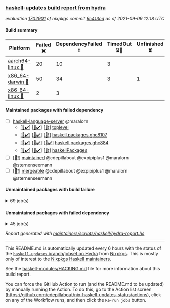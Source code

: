 ### [haskell-updates build report from hydra](https://hydra.nixos.org/jobset/nixpkgs/haskell-updates)
*evaluation [1702901](https://hydra.nixos.org/eval/1702901) of nixpkgs commit [6c413ed](https://github.com/NixOS/nixpkgs/commits/6c413ed5bf5092c2ef6e05b6c22acf32b1c36f08) as of 2021-09-09 12:18 UTC*
#### Build summary

 | Platform | Failed :x: | DependencyFailed :heavy_exclamation_mark: | TimedOut :hourglass::no_entry_sign: | Unfinished :hourglass_flowing_sand: | Success :heavy_check_mark: | 
 | --- | --- | --- | --- | --- | --- | 
 | [aarch64-linux :iphone:](https://hydra.nixos.org/eval/1702901?filter=.aarch64-linux) | 20 | 10 | 3 |  | 6700 | 
 | [x86_64-darwin :apple:](https://hydra.nixos.org/eval/1702901?filter=.x86_64-darwin) | 50 | 34 | 3 | 1 | 6596 | 
 | [x86_64-linux :penguin:](https://hydra.nixos.org/eval/1702901?filter=.x86_64-linux) | 2 | 3 |  |  | 6771 | 
#### Maintained packages with failed dependency
- [ ] [haskell-language-server](https://hydra.nixos.org/eval/1702901?filter=haskell-language-server) @maralorn
  - [[:iphone::heavy_check_mark:]](https://hydra.nixos.org/build/152362454) [[:apple::heavy_check_mark:]](https://hydra.nixos.org/build/152362446) [[:penguin::heavy_exclamation_mark:]](https://hydra.nixos.org/build/152362448) [toplevel](https://hydra.nixos.org/eval/1702901?filter=haskell-language-server)
  - [[:iphone::heavy_check_mark:]](https://hydra.nixos.org/build/152362456) [[:apple::heavy_check_mark:]](https://hydra.nixos.org/build/152362422) [[:penguin::heavy_exclamation_mark:]](https://hydra.nixos.org/build/152362487) [haskell.packages.ghc8107](https://hydra.nixos.org/eval/1702901?filter=haskell.packages.ghc8107.haskell-language-server)
  - [[:iphone::heavy_check_mark:]](https://hydra.nixos.org/build/152316667) [[:apple::heavy_check_mark:]](https://hydra.nixos.org/build/152314885) [[:penguin::heavy_check_mark:]](https://hydra.nixos.org/build/152322826) [haskell.packages.ghc884](https://hydra.nixos.org/eval/1702901?filter=haskell.packages.ghc884.haskell-language-server)
  - [[:iphone::heavy_check_mark:]](https://hydra.nixos.org/build/152362445) [[:apple::heavy_check_mark:]](https://hydra.nixos.org/build/152362419) [[:penguin::heavy_exclamation_mark:]](https://hydra.nixos.org/build/152362447) [haskellPackages](https://hydra.nixos.org/eval/1702901?filter=haskellPackages.haskell-language-server)
- [ ] [[:penguin::heavy_exclamation_mark:]](https://hydra.nixos.org/build/152373448) [maintained](https://hydra.nixos.org/eval/1702901?filter=maintained) @cdepillabout @expipiplus1 @maralorn @sternenseemann
- [ ] [[:penguin::heavy_exclamation_mark:]](https://hydra.nixos.org/build/152362500) [mergeable](https://hydra.nixos.org/eval/1702901?filter=mergeable) @cdepillabout @expipiplus1 @maralorn @sternenseemann
#### Unmaintained packages with build failure
<details><summary>69 job(s) </summary>

- [ ] [[:iphone::heavy_check_mark:]](https://hydra.nixos.org/build/152321470) [[:apple::x:]](https://hydra.nixos.org/build/152318672) [[:penguin::heavy_check_mark:]](https://hydra.nixos.org/build/152322782) [haskellPackages.FractalArt](https://hydra.nixos.org/eval/1702901?filter=haskellPackages.FractalArt) 
- [ ] [[:iphone::x:]](https://hydra.nixos.org/build/151723150) [[:apple::heavy_check_mark:]](https://hydra.nixos.org/build/151731482) [[:penguin::heavy_check_mark:]](https://hydra.nixos.org/build/151717379) [haskellPackages.HsASA](https://hydra.nixos.org/eval/1702901?filter=haskellPackages.HsASA) 
- [ ] [[:iphone::x:]](https://hydra.nixos.org/build/152318988) [[:apple::heavy_check_mark:]](https://hydra.nixos.org/build/152317031) [[:penguin::heavy_check_mark:]](https://hydra.nixos.org/build/152319415) [haskellPackages.OrderedBits](https://hydra.nixos.org/eval/1702901?filter=haskellPackages.OrderedBits) 
- [ ] [[:iphone::x:]](https://hydra.nixos.org/build/152323302) [[:apple::heavy_check_mark:]](https://hydra.nixos.org/build/152318404) [[:penguin::heavy_check_mark:]](https://hydra.nixos.org/build/152318942) [haskellPackages.accelerate-llvm](https://hydra.nixos.org/eval/1702901?filter=haskellPackages.accelerate-llvm) 
- [ ] [[:iphone::x:]](https://hydra.nixos.org/build/151975782) [[:apple::heavy_check_mark:]](https://hydra.nixos.org/build/151975423) [[:penguin::heavy_check_mark:]](https://hydra.nixos.org/build/151977034) [haskellPackages.cdar-mBound](https://hydra.nixos.org/eval/1702901?filter=haskellPackages.cdar-mBound) 
- [ ] [[:iphone::heavy_check_mark:]](https://hydra.nixos.org/build/151717421) [[:apple::x:]](https://hydra.nixos.org/build/151730444) [[:penguin::heavy_check_mark:]](https://hydra.nixos.org/build/151719104) [haskellPackages.chiphunk](https://hydra.nixos.org/eval/1702901?filter=haskellPackages.chiphunk) 
- [ ] [[:iphone::heavy_check_mark:]](https://hydra.nixos.org/build/151970661) [[:apple::x:]](https://hydra.nixos.org/build/151977550) [[:penguin::heavy_check_mark:]](https://hydra.nixos.org/build/151978850) [haskellPackages.di-core](https://hydra.nixos.org/eval/1702901?filter=haskellPackages.di-core) 
- [ ] [[:iphone::heavy_check_mark:]](https://hydra.nixos.org/build/151724586) [[:apple::x:]](https://hydra.nixos.org/build/151715416) [[:penguin::heavy_check_mark:]](https://hydra.nixos.org/build/151723716) [haskellPackages.discount](https://hydra.nixos.org/eval/1702901?filter=haskellPackages.discount) 
- [ ] [[:iphone::heavy_check_mark:]](https://hydra.nixos.org/build/151722308) [[:apple::x:]](https://hydra.nixos.org/build/151717848) [[:penguin::heavy_check_mark:]](https://hydra.nixos.org/build/151715159) [haskellPackages.diskhash](https://hydra.nixos.org/eval/1702901?filter=haskellPackages.diskhash) 
- [ ] [[:iphone::x:]](https://hydra.nixos.org/build/151719661) [[:apple::x:]](https://hydra.nixos.org/build/151735374) [[:penguin::heavy_check_mark:]](https://hydra.nixos.org/build/151725956) [haskellPackages.easytensor](https://hydra.nixos.org/eval/1702901?filter=haskellPackages.easytensor) 
- [ ] [[:iphone::heavy_check_mark:]](https://hydra.nixos.org/build/152315881) [[:apple::x:]](https://hydra.nixos.org/build/152318892) [[:penguin::heavy_check_mark:]](https://hydra.nixos.org/build/152314763) [haskellPackages.epub-tools](https://hydra.nixos.org/eval/1702901?filter=haskellPackages.epub-tools) 
- [ ] [[:iphone::heavy_check_mark:]](https://hydra.nixos.org/build/152318977) [[:apple::x:]](https://hydra.nixos.org/build/152318064) [[:penguin::heavy_check_mark:]](https://hydra.nixos.org/build/152319197) [haskellPackages.exinst](https://hydra.nixos.org/eval/1702901?filter=haskellPackages.exinst) 
- [ ] [[:iphone::heavy_check_mark:]](https://hydra.nixos.org/build/151730435) [[:apple::x:]](https://hydra.nixos.org/build/151723038) [[:penguin::heavy_check_mark:]](https://hydra.nixos.org/build/151729481) [haskellPackages.float128](https://hydra.nixos.org/eval/1702901?filter=haskellPackages.float128) 
- [ ] [[:iphone::x:]](https://hydra.nixos.org/build/151727007) [[:apple::heavy_check_mark:]](https://hydra.nixos.org/build/151722041) [[:penguin::heavy_check_mark:]](https://hydra.nixos.org/build/151715089) [haskellPackages.freetype2](https://hydra.nixos.org/eval/1702901?filter=haskellPackages.freetype2) 
- [ ] [[:iphone::heavy_check_mark:]](https://hydra.nixos.org/build/152324859) [[:apple::x:]](https://hydra.nixos.org/build/152316779) [[:penguin::heavy_check_mark:]](https://hydra.nixos.org/build/152317315) [haskellPackages.gi-gdkx11](https://hydra.nixos.org/eval/1702901?filter=haskellPackages.gi-gdkx11) 
- [ ] [[:iphone::x:]](https://hydra.nixos.org/build/151727306) [[:penguin::heavy_check_mark:]](https://hydra.nixos.org/build/151724718) [haskellPackages.gnome-keyring](https://hydra.nixos.org/eval/1702901?filter=haskellPackages.gnome-keyring) 
- [ ] [[:iphone::heavy_check_mark:]](https://hydra.nixos.org/build/152319877) [[:apple::x:]](https://hydra.nixos.org/build/152317687) [[:penguin::heavy_check_mark:]](https://hydra.nixos.org/build/152315220) [haskellPackages.gtk-traymanager](https://hydra.nixos.org/eval/1702901?filter=haskellPackages.gtk-traymanager) 
- [ ] [[:iphone::heavy_check_mark:]](https://hydra.nixos.org/build/152323277) [[:apple::x:]](https://hydra.nixos.org/build/152318685) [[:penguin::heavy_check_mark:]](https://hydra.nixos.org/build/152318788) [haskellPackages.hamid](https://hydra.nixos.org/eval/1702901?filter=haskellPackages.hamid) 
- [ ] [[:iphone::heavy_check_mark:]](https://hydra.nixos.org/build/151725530) [[:apple::x:]](https://hydra.nixos.org/build/151724884) [[:penguin::heavy_check_mark:]](https://hydra.nixos.org/build/151728947) [haskellPackages.hid](https://hydra.nixos.org/eval/1702901?filter=haskellPackages.hid) 
- [ ] [[:iphone::heavy_check_mark:]](https://hydra.nixos.org/build/152322895) [[:apple::x:]](https://hydra.nixos.org/build/152317465) [[:penguin::heavy_check_mark:]](https://hydra.nixos.org/build/152317119) [haskellPackages.higher-leveldb](https://hydra.nixos.org/eval/1702901?filter=haskellPackages.higher-leveldb) 
- [ ] [[:iphone::heavy_check_mark:]](https://hydra.nixos.org/build/152314408) [[:apple::x:]](https://hydra.nixos.org/build/152322578) [[:penguin::heavy_check_mark:]](https://hydra.nixos.org/build/152316799) [haskellPackages.highlight](https://hydra.nixos.org/eval/1702901?filter=haskellPackages.highlight) 
- [ ] [[:iphone::heavy_check_mark:]](https://hydra.nixos.org/build/152362455) [[:apple::heavy_check_mark:]](https://hydra.nixos.org/build/152362485) [[:penguin::x:]](https://hydra.nixos.org/build/152362480) [haskellPackages.hls-splice-plugin](https://hydra.nixos.org/eval/1702901?filter=haskellPackages.hls-splice-plugin) 
- [ ] [[:iphone::heavy_check_mark:]](https://hydra.nixos.org/build/152316945) [[:apple::x:]](https://hydra.nixos.org/build/152314988) [[:penguin::heavy_check_mark:]](https://hydra.nixos.org/build/152317393) [haskellPackages.hmatrix-morpheus](https://hydra.nixos.org/eval/1702901?filter=haskellPackages.hmatrix-morpheus) 
- [ ] [[:iphone::heavy_check_mark:]](https://hydra.nixos.org/build/151731650) [[:apple::x:]](https://hydra.nixos.org/build/151721565) [[:penguin::heavy_check_mark:]](https://hydra.nixos.org/build/151730119) [haskellPackages.hmidi](https://hydra.nixos.org/eval/1702901?filter=haskellPackages.hmidi) 
- [ ] [[:iphone::x:]](https://hydra.nixos.org/build/152321604) [[:apple::heavy_check_mark:]](https://hydra.nixos.org/build/152319918) [[:penguin::heavy_check_mark:]](https://hydra.nixos.org/build/152324298) [haskellPackages.hq](https://hydra.nixos.org/eval/1702901?filter=haskellPackages.hq) 
- [ ] [[:iphone::heavy_check_mark:]](https://hydra.nixos.org/build/151976717) [[:apple::x:]](https://hydra.nixos.org/build/151973170) [[:penguin::heavy_check_mark:]](https://hydra.nixos.org/build/151975997) [haskellPackages.hs](https://hydra.nixos.org/eval/1702901?filter=haskellPackages.hs) 
- [ ] [[:iphone::heavy_check_mark:]](https://hydra.nixos.org/build/151730025) [[:apple::x:]](https://hydra.nixos.org/build/151733963) [[:penguin::heavy_check_mark:]](https://hydra.nixos.org/build/151718516) [haskellPackages.hsshellscript](https://hydra.nixos.org/eval/1702901?filter=haskellPackages.hsshellscript) 
- [ ] [[:iphone::heavy_check_mark:]](https://hydra.nixos.org/build/151731588) [[:apple::x:]](https://hydra.nixos.org/build/151727903) [[:penguin::heavy_check_mark:]](https://hydra.nixos.org/build/151734139) [haskellPackages.hssourceinfo](https://hydra.nixos.org/eval/1702901?filter=haskellPackages.hssourceinfo) 
- [ ] [[:iphone::heavy_check_mark:]](https://hydra.nixos.org/build/151730332) [[:apple::x:]](https://hydra.nixos.org/build/151718342) [[:penguin::heavy_check_mark:]](https://hydra.nixos.org/build/151718449) [haskellPackages.huckleberry](https://hydra.nixos.org/eval/1702901?filter=haskellPackages.huckleberry) 
- [ ] [[:iphone::heavy_check_mark:]](https://hydra.nixos.org/build/151972026) [[:apple::x:]](https://hydra.nixos.org/build/151980521) [[:penguin::heavy_check_mark:]](https://hydra.nixos.org/build/151979069) [haskellPackages.ipcvar](https://hydra.nixos.org/eval/1702901?filter=haskellPackages.ipcvar) 
- [ ] [[:iphone::heavy_check_mark:]](https://hydra.nixos.org/build/151720909) [[:apple::x:]](https://hydra.nixos.org/build/151722888) [[:penguin::heavy_check_mark:]](https://hydra.nixos.org/build/151715932) [haskellPackages.keep-alive](https://hydra.nixos.org/eval/1702901?filter=haskellPackages.keep-alive) 
- [ ] [[:iphone::x:]](https://hydra.nixos.org/build/151734395) [[:apple::heavy_check_mark:]](https://hydra.nixos.org/build/151731771) [[:penguin::heavy_check_mark:]](https://hydra.nixos.org/build/151722294) [haskellPackages.libBF](https://hydra.nixos.org/eval/1702901?filter=haskellPackages.libBF) 
- [ ] [[:iphone::heavy_check_mark:]](https://hydra.nixos.org/build/152316328) [[:apple::x:]](https://hydra.nixos.org/build/152319378) [[:penguin::heavy_check_mark:]](https://hydra.nixos.org/build/152314071) [haskellPackages.loc](https://hydra.nixos.org/eval/1702901?filter=haskellPackages.loc) 
- [ ] [[:iphone::x:]](https://hydra.nixos.org/build/151721890) [[:apple::heavy_check_mark:]](https://hydra.nixos.org/build/151717720) [[:penguin::heavy_check_mark:]](https://hydra.nixos.org/build/151715215) [haskellPackages.long-double](https://hydra.nixos.org/eval/1702901?filter=haskellPackages.long-double) 
- [ ] [[:iphone::heavy_check_mark:]](https://hydra.nixos.org/build/152320614) [[:apple::x:]](https://hydra.nixos.org/build/152323310) [[:penguin::heavy_check_mark:]](https://hydra.nixos.org/build/152318070) [haskellPackages.mediawiki2latex](https://hydra.nixos.org/eval/1702901?filter=haskellPackages.mediawiki2latex) 
- [ ] [[:iphone::heavy_check_mark:]](https://hydra.nixos.org/build/151973124) [[:apple::x:]](https://hydra.nixos.org/build/151972400) [[:penguin::heavy_check_mark:]](https://hydra.nixos.org/build/151974760) [haskellPackages.mercury-api](https://hydra.nixos.org/eval/1702901?filter=haskellPackages.mercury-api) 
- [ ] [[:iphone::heavy_check_mark:]](https://hydra.nixos.org/build/151732196) [[:apple::x:]](https://hydra.nixos.org/build/151725784) [[:penguin::heavy_check_mark:]](https://hydra.nixos.org/build/151731126) [haskellPackages.nano-cryptr](https://hydra.nixos.org/eval/1702901?filter=haskellPackages.nano-cryptr) 
- [ ] [[:iphone::x:]](https://hydra.nixos.org/build/152321381) [[:apple::heavy_check_mark:]](https://hydra.nixos.org/build/152317748) [[:penguin::heavy_check_mark:]](https://hydra.nixos.org/build/152318406) [haskellPackages.nlopt-haskell](https://hydra.nixos.org/eval/1702901?filter=haskellPackages.nlopt-haskell) 
- [ ] [[:iphone::heavy_check_mark:]](https://hydra.nixos.org/build/152315768) [[:apple::x:]](https://hydra.nixos.org/build/152320030) [[:penguin::heavy_check_mark:]](https://hydra.nixos.org/build/152317433) [haskellPackages.nri-prelude](https://hydra.nixos.org/eval/1702901?filter=haskellPackages.nri-prelude) 
- [ ] [[:iphone::heavy_check_mark:]](https://hydra.nixos.org/build/152315197) [[:apple::x:]](https://hydra.nixos.org/build/152324890) [[:penguin::heavy_check_mark:]](https://hydra.nixos.org/build/152321940) [haskellPackages.opencv](https://hydra.nixos.org/eval/1702901?filter=haskellPackages.opencv) 
- [ ] [[:iphone::heavy_check_mark:]](https://hydra.nixos.org/build/152317067) [[:apple::x:]](https://hydra.nixos.org/build/152318034) [[:penguin::heavy_check_mark:]](https://hydra.nixos.org/build/152324236) [haskellPackages.persistent-pagination](https://hydra.nixos.org/eval/1702901?filter=haskellPackages.persistent-pagination) 
- [ ] [[:iphone::x:]](https://hydra.nixos.org/build/151717765) [[:apple::heavy_check_mark:]](https://hydra.nixos.org/build/151718317) [[:penguin::heavy_check_mark:]](https://hydra.nixos.org/build/151717284) [haskellPackages.picosat](https://hydra.nixos.org/eval/1702901?filter=haskellPackages.picosat) 
- [ ] [[:iphone::heavy_check_mark:]](https://hydra.nixos.org/build/152322477) [[:apple::x:]](https://hydra.nixos.org/build/152318725) [[:penguin::heavy_check_mark:]](https://hydra.nixos.org/build/152318733) [haskellPackages.ping-wrapper](https://hydra.nixos.org/eval/1702901?filter=haskellPackages.ping-wrapper) 
- [ ] [[:iphone::heavy_check_mark:]](https://hydra.nixos.org/build/152317504) [[:apple::x:]](https://hydra.nixos.org/build/152321444) [[:penguin::heavy_check_mark:]](https://hydra.nixos.org/build/152323212) [haskellPackages.pipes-zlib](https://hydra.nixos.org/eval/1702901?filter=haskellPackages.pipes-zlib) 
- [ ] [[:iphone::x:]](https://hydra.nixos.org/build/152317771) [[:apple::heavy_check_mark:]](https://hydra.nixos.org/build/152322344) [[:penguin::heavy_check_mark:]](https://hydra.nixos.org/build/152321433) [haskellPackages.poker](https://hydra.nixos.org/eval/1702901?filter=haskellPackages.poker) 
- [ ] [[:iphone::heavy_check_mark:]](https://hydra.nixos.org/build/152315755) [[:apple::x:]](https://hydra.nixos.org/build/152315613) [[:penguin::heavy_check_mark:]](https://hydra.nixos.org/build/152320749) [haskellPackages.posix-socket](https://hydra.nixos.org/eval/1702901?filter=haskellPackages.posix-socket) 
- [ ] [[:iphone::heavy_check_mark:]](https://hydra.nixos.org/build/152318645) [[:apple::x:]](https://hydra.nixos.org/build/152314187) [[:penguin::heavy_check_mark:]](https://hydra.nixos.org/build/152318762) [haskellPackages.posix-timer](https://hydra.nixos.org/eval/1702901?filter=haskellPackages.posix-timer) 
- [ ] [[:iphone::heavy_check_mark:]](https://hydra.nixos.org/build/152322336) [[:apple::x:]](https://hydra.nixos.org/build/152316800) [[:penguin::heavy_check_mark:]](https://hydra.nixos.org/build/152319899) [haskellPackages.pthread](https://hydra.nixos.org/eval/1702901?filter=haskellPackages.pthread) 
- [ ] [[:iphone::x:]](https://hydra.nixos.org/build/152323662) [[:apple::heavy_check_mark:]](https://hydra.nixos.org/build/152320310) [[:penguin::heavy_check_mark:]](https://hydra.nixos.org/build/152323882) [haskellPackages.ptr-poker](https://hydra.nixos.org/eval/1702901?filter=haskellPackages.ptr-poker) 
- [ ] [[:iphone::heavy_check_mark:]](https://hydra.nixos.org/build/152321534) [[:apple::x:]](https://hydra.nixos.org/build/152319240) [[:penguin::heavy_check_mark:]](https://hydra.nixos.org/build/152321059) [haskellPackages.sandwich-webdriver](https://hydra.nixos.org/eval/1702901?filter=haskellPackages.sandwich-webdriver) 
- [ ] [[:iphone::heavy_check_mark:]](https://hydra.nixos.org/build/151733838) [[:apple::x:]](https://hydra.nixos.org/build/151720401) [[:penguin::heavy_check_mark:]](https://hydra.nixos.org/build/151727935) [haskellPackages.sdp](https://hydra.nixos.org/eval/1702901?filter=haskellPackages.sdp) 
- [ ] [[:iphone::heavy_check_mark:]](https://hydra.nixos.org/build/151716733) [[:apple::x:]](https://hydra.nixos.org/build/151724083) [[:penguin::heavy_check_mark:]](https://hydra.nixos.org/build/151731829) [haskellPackages.select](https://hydra.nixos.org/eval/1702901?filter=haskellPackages.select) 
- [ ] [[:iphone::x:]](https://hydra.nixos.org/build/152316003) [[:apple::x:]](https://hydra.nixos.org/build/152324933) [[:penguin::x:]](https://hydra.nixos.org/build/152322512) [haskellPackages.servant-benchmark](https://hydra.nixos.org/eval/1702901?filter=haskellPackages.servant-benchmark) 
- [ ] [[:iphone::heavy_check_mark:]](https://hydra.nixos.org/build/151722023) [[:apple::x:]](https://hydra.nixos.org/build/151725640) [[:penguin::heavy_check_mark:]](https://hydra.nixos.org/build/151721209) [haskellPackages.shared-memory](https://hydra.nixos.org/eval/1702901?filter=haskellPackages.shared-memory) 
- [ ] [[:iphone::x:]](https://hydra.nixos.org/build/151724291) [[:apple::heavy_check_mark:]](https://hydra.nixos.org/build/151730287) [[:penguin::heavy_check_mark:]](https://hydra.nixos.org/build/151725543) [haskellPackages.stm-queue](https://hydra.nixos.org/eval/1702901?filter=haskellPackages.stm-queue) 
- [ ] [[:iphone::heavy_check_mark:]](https://hydra.nixos.org/build/151718182) [[:apple::x:]](https://hydra.nixos.org/build/151734484) [[:penguin::heavy_check_mark:]](https://hydra.nixos.org/build/151722691) [haskellPackages.sysinfo](https://hydra.nixos.org/eval/1702901?filter=haskellPackages.sysinfo) 
- [ ] [[:iphone::heavy_check_mark:]](https://hydra.nixos.org/build/152323915) [[:apple::x:]](https://hydra.nixos.org/build/152319234) [[:penguin::heavy_check_mark:]](https://hydra.nixos.org/build/152317650) [haskellPackages.tailfile-hinotify](https://hydra.nixos.org/eval/1702901?filter=haskellPackages.tailfile-hinotify) 
- [ ] [[:iphone::heavy_check_mark:]](https://hydra.nixos.org/build/152317732) [[:apple::x:]](https://hydra.nixos.org/build/152319702) [[:penguin::heavy_check_mark:]](https://hydra.nixos.org/build/152315331) [haskellPackages.thyme](https://hydra.nixos.org/eval/1702901?filter=haskellPackages.thyme) 
- [ ] [[:iphone::x:]](https://hydra.nixos.org/build/152315339) [[:apple::heavy_check_mark:]](https://hydra.nixos.org/build/152322930) [[:penguin::heavy_check_mark:]](https://hydra.nixos.org/build/152320887) [haskellPackages.type-natural](https://hydra.nixos.org/eval/1702901?filter=haskellPackages.type-natural) 
- [ ] [[:iphone::heavy_check_mark:]](https://hydra.nixos.org/build/152317511) [[:apple::x:]](https://hydra.nixos.org/build/152322959) [[:penguin::heavy_check_mark:]](https://hydra.nixos.org/build/152320948) [haskellPackages.tz](https://hydra.nixos.org/eval/1702901?filter=haskellPackages.tz) 
- [ ] [[:iphone::x:]](https://hydra.nixos.org/build/151726243) [[:apple::heavy_check_mark:]](https://hydra.nixos.org/build/151732370) [[:penguin::heavy_check_mark:]](https://hydra.nixos.org/build/151715865) [haskellPackages.unicode-properties](https://hydra.nixos.org/eval/1702901?filter=haskellPackages.unicode-properties) 
- [ ] [[:iphone::x:]](https://hydra.nixos.org/build/151730218) [[:apple::heavy_check_mark:]](https://hydra.nixos.org/build/151734842) [[:penguin::heavy_check_mark:]](https://hydra.nixos.org/build/151725675) [haskellPackages.wiringPi](https://hydra.nixos.org/eval/1702901?filter=haskellPackages.wiringPi) 
- [ ] [[:iphone::heavy_check_mark:]](https://hydra.nixos.org/build/151728215) [[:apple::x:]](https://hydra.nixos.org/build/151728055) [[:penguin::heavy_check_mark:]](https://hydra.nixos.org/build/151718500) [tests.haskell.writers](https://hydra.nixos.org/eval/1702901?filter=tests.haskell.writers) 
- [ ] [[:iphone::x:]](https://hydra.nixos.org/build/152323598) [[:apple::heavy_check_mark:]](https://hydra.nixos.org/build/152318668) [[:penguin::heavy_check_mark:]](https://hydra.nixos.org/build/152323052) [haskellPackages.x86-64bit](https://hydra.nixos.org/eval/1702901?filter=haskellPackages.x86-64bit) 
- [ ] [[:iphone::heavy_check_mark:]](https://hydra.nixos.org/build/151726806) [[:apple::x:]](https://hydra.nixos.org/build/151718927) [[:penguin::heavy_check_mark:]](https://hydra.nixos.org/build/151717638) [haskellPackages.xmonad-utils](https://hydra.nixos.org/eval/1702901?filter=haskellPackages.xmonad-utils) 
- [ ] [[:iphone::heavy_check_mark:]](https://hydra.nixos.org/build/151723111) [[:apple::x:]](https://hydra.nixos.org/build/151731162) [[:penguin::heavy_check_mark:]](https://hydra.nixos.org/build/151734781) [haskellPackages.yoga](https://hydra.nixos.org/eval/1702901?filter=haskellPackages.yoga) 
- [ ] [[:iphone::heavy_check_mark:]](https://hydra.nixos.org/build/152315400) [[:apple::x:]](https://hydra.nixos.org/build/152316866) [[:penguin::heavy_check_mark:]](https://hydra.nixos.org/build/152319902) [haskellPackages.zip](https://hydra.nixos.org/eval/1702901?filter=haskellPackages.zip) 
- [ ] [[:iphone::heavy_check_mark:]](https://hydra.nixos.org/build/151725271) [[:apple::x:]](https://hydra.nixos.org/build/151727468) [[:penguin::heavy_check_mark:]](https://hydra.nixos.org/build/151723906) [haskellPackages.zot](https://hydra.nixos.org/eval/1702901?filter=haskellPackages.zot) 
- [ ] [[:iphone::heavy_check_mark:]](https://hydra.nixos.org/build/151731820) [[:apple::x:]](https://hydra.nixos.org/build/151720934) [[:penguin::heavy_check_mark:]](https://hydra.nixos.org/build/151731961) [haskellPackages.zxcvbn-c](https://hydra.nixos.org/eval/1702901?filter=haskellPackages.zxcvbn-c) 
</details>

#### Unmaintained packages with failed dependency
<details><summary>45 job(s) </summary>

- [ ] [[:iphone::heavy_exclamation_mark:]](https://hydra.nixos.org/build/152319718) [[:apple::heavy_check_mark:]](https://hydra.nixos.org/build/152322765) [[:penguin::heavy_check_mark:]](https://hydra.nixos.org/build/152313831) [haskellPackages.PrimitiveArray](https://hydra.nixos.org/eval/1702901?filter=haskellPackages.PrimitiveArray) 
- [ ] [[:iphone::heavy_check_mark:]](https://hydra.nixos.org/build/152323555) [[:apple::heavy_exclamation_mark:]](https://hydra.nixos.org/build/152317000) [[:penguin::heavy_check_mark:]](https://hydra.nixos.org/build/152314720) [haskellPackages.antiope-es](https://hydra.nixos.org/eval/1702901?filter=haskellPackages.antiope-es) 
- [ ] [[:iphone::heavy_check_mark:]](https://hydra.nixos.org/build/152324611) [[:apple::heavy_exclamation_mark:]](https://hydra.nixos.org/build/152320103) [[:penguin::heavy_check_mark:]](https://hydra.nixos.org/build/152321624) [haskellPackages.di](https://hydra.nixos.org/eval/1702901?filter=haskellPackages.di) 
- [ ] [[:iphone::heavy_check_mark:]](https://hydra.nixos.org/build/152320118) [[:apple::heavy_exclamation_mark:]](https://hydra.nixos.org/build/152321828) [[:penguin::heavy_check_mark:]](https://hydra.nixos.org/build/152321192) [haskellPackages.di-df1](https://hydra.nixos.org/eval/1702901?filter=haskellPackages.di-df1) 
- [ ] [[:iphone::heavy_check_mark:]](https://hydra.nixos.org/build/151976403) [[:apple::heavy_exclamation_mark:]](https://hydra.nixos.org/build/151969531) [[:penguin::heavy_check_mark:]](https://hydra.nixos.org/build/151975800) [haskellPackages.di-handle](https://hydra.nixos.org/eval/1702901?filter=haskellPackages.di-handle) 
- [ ] [[:iphone::heavy_check_mark:]](https://hydra.nixos.org/build/151976595) [[:apple::heavy_exclamation_mark:]](https://hydra.nixos.org/build/151974573) [[:penguin::heavy_check_mark:]](https://hydra.nixos.org/build/151969665) [haskellPackages.di-monad](https://hydra.nixos.org/eval/1702901?filter=haskellPackages.di-monad) 
- [ ] [[:iphone::heavy_exclamation_mark:]](https://hydra.nixos.org/build/151716478) [[:apple::heavy_exclamation_mark:]](https://hydra.nixos.org/build/151719950) [[:penguin::heavy_check_mark:]](https://hydra.nixos.org/build/151728138) [haskellPackages.easytensor-vulkan](https://hydra.nixos.org/eval/1702901?filter=haskellPackages.easytensor-vulkan) 
- [ ] [[:iphone::heavy_check_mark:]](https://hydra.nixos.org/build/152323493) [[:apple::heavy_exclamation_mark:]](https://hydra.nixos.org/build/152318931) [[:penguin::heavy_check_mark:]](https://hydra.nixos.org/build/152323449) [haskellPackages.exinst-aeson](https://hydra.nixos.org/eval/1702901?filter=haskellPackages.exinst-aeson) 
- [ ] [[:iphone::heavy_check_mark:]](https://hydra.nixos.org/build/152323392) [[:apple::heavy_exclamation_mark:]](https://hydra.nixos.org/build/152317514) [[:penguin::heavy_check_mark:]](https://hydra.nixos.org/build/152316670) [haskellPackages.exinst-bytes](https://hydra.nixos.org/eval/1702901?filter=haskellPackages.exinst-bytes) 
- [ ] [[:iphone::heavy_check_mark:]](https://hydra.nixos.org/build/152322857) [[:apple::heavy_exclamation_mark:]](https://hydra.nixos.org/build/152319567) [[:penguin::heavy_check_mark:]](https://hydra.nixos.org/build/152318424) [haskellPackages.exinst-cereal](https://hydra.nixos.org/eval/1702901?filter=haskellPackages.exinst-cereal) 
- [ ] [[:iphone::heavy_check_mark:]](https://hydra.nixos.org/build/152321838) [[:apple::heavy_exclamation_mark:]](https://hydra.nixos.org/build/152318641) [[:penguin::heavy_check_mark:]](https://hydra.nixos.org/build/152315257) [haskellPackages.exinst-serialise](https://hydra.nixos.org/eval/1702901?filter=haskellPackages.exinst-serialise) 
- [ ] [[:iphone::heavy_check_mark:]](https://hydra.nixos.org/build/152316095) [[:apple::heavy_exclamation_mark:]](https://hydra.nixos.org/build/152319644) [[:penguin::heavy_check_mark:]](https://hydra.nixos.org/build/152323907) [haskellPackages.fastparser](https://hydra.nixos.org/eval/1702901?filter=haskellPackages.fastparser) 
- [ ] [[:iphone::heavy_exclamation_mark:]](https://hydra.nixos.org/build/152322429) [[:apple::heavy_check_mark:]](https://hydra.nixos.org/build/152317636) [[:penguin::heavy_check_mark:]](https://hydra.nixos.org/build/152320886) [haskellPackages.hmatrix-nlopt](https://hydra.nixos.org/eval/1702901?filter=haskellPackages.hmatrix-nlopt) 
- [ ] [[:iphone::heavy_exclamation_mark:]](https://hydra.nixos.org/build/152313822) [[:apple::heavy_check_mark:]](https://hydra.nixos.org/build/152322176) [[:penguin::heavy_check_mark:]](https://hydra.nixos.org/build/152314608) [haskellPackages.jsonifier](https://hydra.nixos.org/eval/1702901?filter=haskellPackages.jsonifier) 
- [ ] [[:iphone::heavy_check_mark:]](https://hydra.nixos.org/build/152320094) [[:apple::heavy_exclamation_mark:]](https://hydra.nixos.org/build/152316628) [[:penguin::heavy_check_mark:]](https://hydra.nixos.org/build/152314231) [haskellPackages.keenser](https://hydra.nixos.org/eval/1702901?filter=haskellPackages.keenser) 
- [ ] [[:iphone::heavy_check_mark:]](https://hydra.nixos.org/build/152321065) [[:apple::heavy_exclamation_mark:]](https://hydra.nixos.org/build/152316703) [[:penguin::heavy_check_mark:]](https://hydra.nixos.org/build/152320459) [haskellPackages.moto](https://hydra.nixos.org/eval/1702901?filter=haskellPackages.moto) 
- [ ] [[:iphone::heavy_check_mark:]](https://hydra.nixos.org/build/152322474) [[:apple::heavy_exclamation_mark:]](https://hydra.nixos.org/build/152318285) [[:penguin::heavy_check_mark:]](https://hydra.nixos.org/build/152315121) [haskellPackages.nri-env-parser](https://hydra.nixos.org/eval/1702901?filter=haskellPackages.nri-env-parser) 
- [ ] [[:iphone::heavy_check_mark:]](https://hydra.nixos.org/build/152314776) [[:apple::heavy_exclamation_mark:]](https://hydra.nixos.org/build/152321336) [[:penguin::heavy_check_mark:]](https://hydra.nixos.org/build/152315170) [haskellPackages.nri-http](https://hydra.nixos.org/eval/1702901?filter=haskellPackages.nri-http) 
- [ ] [[:iphone::heavy_check_mark:]](https://hydra.nixos.org/build/152314566) [[:apple::heavy_exclamation_mark:]](https://hydra.nixos.org/build/152324488) [[:penguin::heavy_check_mark:]](https://hydra.nixos.org/build/152314486) [haskellPackages.nri-observability](https://hydra.nixos.org/eval/1702901?filter=haskellPackages.nri-observability) 
- [ ] [[:iphone::heavy_check_mark:]](https://hydra.nixos.org/build/152320007) [[:apple::heavy_exclamation_mark:]](https://hydra.nixos.org/build/152322402) [[:penguin::heavy_check_mark:]](https://hydra.nixos.org/build/152320795) [haskellPackages.nri-redis](https://hydra.nixos.org/eval/1702901?filter=haskellPackages.nri-redis) 
- [ ] [[:iphone::heavy_check_mark:]](https://hydra.nixos.org/build/152317011) [[:apple::heavy_exclamation_mark:]](https://hydra.nixos.org/build/152323897) [[:penguin::heavy_check_mark:]](https://hydra.nixos.org/build/152317728) [haskellPackages.nri-test-encoding](https://hydra.nixos.org/eval/1702901?filter=haskellPackages.nri-test-encoding) 
- [ ] [[:iphone::heavy_check_mark:]](https://hydra.nixos.org/build/152321902) [[:apple::heavy_exclamation_mark:]](https://hydra.nixos.org/build/152322110) [[:penguin::heavy_check_mark:]](https://hydra.nixos.org/build/152313976) [haskellPackages.opencv-extra](https://hydra.nixos.org/eval/1702901?filter=haskellPackages.opencv-extra) 
- [ ] [[:iphone::heavy_exclamation_mark:]](https://hydra.nixos.org/build/152313984) [[:apple::heavy_check_mark:]](https://hydra.nixos.org/build/152316943) [[:penguin::heavy_check_mark:]](https://hydra.nixos.org/build/152315023) [haskellPackages.opentelemetry-extra](https://hydra.nixos.org/eval/1702901?filter=haskellPackages.opentelemetry-extra) 
- [ ] [[:iphone::heavy_exclamation_mark:]](https://hydra.nixos.org/build/152316356) [[:apple::heavy_check_mark:]](https://hydra.nixos.org/build/152314501) [[:penguin::heavy_check_mark:]](https://hydra.nixos.org/build/152316004) [haskellPackages.opentelemetry-lightstep](https://hydra.nixos.org/eval/1702901?filter=haskellPackages.opentelemetry-lightstep) 
- [ ] [[:iphone::heavy_check_mark:]](https://hydra.nixos.org/build/152322981) [[:apple::heavy_exclamation_mark:]](https://hydra.nixos.org/build/152315296) [[:penguin::heavy_check_mark:]](https://hydra.nixos.org/build/152315753) [haskellPackages.orgmode-parse](https://hydra.nixos.org/eval/1702901?filter=haskellPackages.orgmode-parse) 
- [ ] [[:iphone::heavy_check_mark:]](https://hydra.nixos.org/build/152316098) [[:apple::heavy_exclamation_mark:]](https://hydra.nixos.org/build/152314097) [[:penguin::heavy_check_mark:]](https://hydra.nixos.org/build/152324246) [haskellPackages.orgstat](https://hydra.nixos.org/eval/1702901?filter=haskellPackages.orgstat) 
- [ ] [[:iphone::heavy_check_mark:]](https://hydra.nixos.org/build/152320133) [[:apple::heavy_exclamation_mark:]](https://hydra.nixos.org/build/152322918) [[:penguin::heavy_check_mark:]](https://hydra.nixos.org/build/152318909) [haskellPackages.postgresql-replicant](https://hydra.nixos.org/eval/1702901?filter=haskellPackages.postgresql-replicant) 
- [ ] [[:iphone::heavy_exclamation_mark:]](https://hydra.nixos.org/build/151734558) [[:apple::heavy_check_mark:]](https://hydra.nixos.org/build/151724149) [[:penguin::heavy_check_mark:]](https://hydra.nixos.org/build/151716937) [haskellPackages.rounded](https://hydra.nixos.org/eval/1702901?filter=haskellPackages.rounded) 
- [ ] [[:iphone::heavy_check_mark:]](https://hydra.nixos.org/build/152314887) [[:apple::heavy_exclamation_mark:]](https://hydra.nixos.org/build/152314612) [[:penguin::heavy_check_mark:]](https://hydra.nixos.org/build/152314830) [haskellPackages.scan-metadata](https://hydra.nixos.org/eval/1702901?filter=haskellPackages.scan-metadata) 
- [ ] [[:iphone::heavy_check_mark:]](https://hydra.nixos.org/build/151727772) [[:apple::heavy_exclamation_mark:]](https://hydra.nixos.org/build/151721656) [[:penguin::heavy_check_mark:]](https://hydra.nixos.org/build/151728845) [haskellPackages.sdp-binary](https://hydra.nixos.org/eval/1702901?filter=haskellPackages.sdp-binary) 
- [ ] [[:iphone::heavy_check_mark:]](https://hydra.nixos.org/build/151728702) [[:apple::heavy_exclamation_mark:]](https://hydra.nixos.org/build/151730103) [[:penguin::heavy_check_mark:]](https://hydra.nixos.org/build/151723086) [haskellPackages.sdp-deepseq](https://hydra.nixos.org/eval/1702901?filter=haskellPackages.sdp-deepseq) 
- [ ] [[:iphone::heavy_check_mark:]](https://hydra.nixos.org/build/151735154) [[:apple::heavy_exclamation_mark:]](https://hydra.nixos.org/build/151716421) [[:penguin::heavy_check_mark:]](https://hydra.nixos.org/build/151716900) [haskellPackages.sdp-hashable](https://hydra.nixos.org/eval/1702901?filter=haskellPackages.sdp-hashable) 
- [ ] [[:iphone::heavy_check_mark:]](https://hydra.nixos.org/build/151733600) [[:apple::heavy_exclamation_mark:]](https://hydra.nixos.org/build/151722095) [[:penguin::heavy_check_mark:]](https://hydra.nixos.org/build/151728973) [haskellPackages.sdp-io](https://hydra.nixos.org/eval/1702901?filter=haskellPackages.sdp-io) 
- [ ] [[:iphone::heavy_check_mark:]](https://hydra.nixos.org/build/151717062) [[:apple::heavy_exclamation_mark:]](https://hydra.nixos.org/build/151731094) [[:penguin::heavy_check_mark:]](https://hydra.nixos.org/build/151728805) [haskellPackages.sdp-quickcheck](https://hydra.nixos.org/eval/1702901?filter=haskellPackages.sdp-quickcheck) 
- [ ] [[:iphone::heavy_check_mark:]](https://hydra.nixos.org/build/152323154) [[:apple::heavy_exclamation_mark:]](https://hydra.nixos.org/build/152322640) [[:penguin::heavy_check_mark:]](https://hydra.nixos.org/build/152315691) [haskellPackages.sdp4bytestring](https://hydra.nixos.org/eval/1702901?filter=haskellPackages.sdp4bytestring) 
- [ ] [[:iphone::heavy_check_mark:]](https://hydra.nixos.org/build/152316869) [[:apple::heavy_exclamation_mark:]](https://hydra.nixos.org/build/152320367) [[:penguin::heavy_check_mark:]](https://hydra.nixos.org/build/152319801) [haskellPackages.sdp4text](https://hydra.nixos.org/eval/1702901?filter=haskellPackages.sdp4text) 
- [ ] [[:iphone::heavy_check_mark:]](https://hydra.nixos.org/build/151974457) [[:apple::heavy_exclamation_mark:]](https://hydra.nixos.org/build/151977670) [[:penguin::heavy_check_mark:]](https://hydra.nixos.org/build/151970337) [haskellPackages.sdp4unordered](https://hydra.nixos.org/eval/1702901?filter=haskellPackages.sdp4unordered) 
- [ ] [[:iphone::heavy_check_mark:]](https://hydra.nixos.org/build/152317073) [[:apple::heavy_exclamation_mark:]](https://hydra.nixos.org/build/152321726) [[:penguin::heavy_check_mark:]](https://hydra.nixos.org/build/152316617) [haskellPackages.sdp4vector](https://hydra.nixos.org/eval/1702901?filter=haskellPackages.sdp4vector) 
- [ ] [[:iphone::heavy_exclamation_mark:]](https://hydra.nixos.org/build/152319278) [[:apple::heavy_check_mark:]](https://hydra.nixos.org/build/152323419) [[:penguin::heavy_check_mark:]](https://hydra.nixos.org/build/152314422) [haskellPackages.sized](https://hydra.nixos.org/eval/1702901?filter=haskellPackages.sized) 
- [ ] [[:iphone::heavy_exclamation_mark:]](https://hydra.nixos.org/build/151724163) [[:apple::heavy_check_mark:]](https://hydra.nixos.org/build/151719049) [[:penguin::heavy_check_mark:]](https://hydra.nixos.org/build/151732738) [haskellPackages.stm-actor](https://hydra.nixos.org/eval/1702901?filter=haskellPackages.stm-actor) 
- [ ] [taskell](https://hydra.nixos.org/eval/1702901?filter=taskell) 
  - [[:iphone::heavy_check_mark:]](https://hydra.nixos.org/build/152317998) [[:apple::heavy_exclamation_mark:]](https://hydra.nixos.org/build/152316135) [[:penguin::heavy_check_mark:]](https://hydra.nixos.org/build/152322551) [toplevel](https://hydra.nixos.org/eval/1702901?filter=taskell)
  - [[:iphone::heavy_check_mark:]](https://hydra.nixos.org/build/152315676) [[:apple::heavy_exclamation_mark:]](https://hydra.nixos.org/build/152323229) [[:penguin::heavy_check_mark:]](https://hydra.nixos.org/build/152315256) [haskellPackages](https://hydra.nixos.org/eval/1702901?filter=haskellPackages.taskell)
- [ ] [[:iphone::heavy_exclamation_mark:]](https://hydra.nixos.org/build/151730687) [[:apple::heavy_check_mark:]](https://hydra.nixos.org/build/151734719) [[:penguin::heavy_check_mark:]](https://hydra.nixos.org/build/151734090) [haskellPackages.unicode-names](https://hydra.nixos.org/eval/1702901?filter=haskellPackages.unicode-names) 
- [ ] [[:iphone::heavy_check_mark:]](https://hydra.nixos.org/build/151725525) [[:apple::heavy_exclamation_mark:]](https://hydra.nixos.org/build/151728544) [[:penguin::heavy_check_mark:]](https://hydra.nixos.org/build/151728445) [haskellPackages.xbattbar](https://hydra.nixos.org/eval/1702901?filter=haskellPackages.xbattbar) 
</details>

*Report generated with [maintainers/scripts/haskell/hydra-report.hs](https://github.com/NixOS/nixpkgs/blob/haskell-updates/maintainers/scripts/haskell/hydra-report.sh)*


----------------------------------------------------------------------

This README.md is automatically updated every 6 hours with the status of the
[`haskell-updates` branch/jobset on Hydra](https://hydra.nixos.org/jobset/nixpkgs/haskell-updates)
from [Nixpkgs](https://github.com/NixOS/nixpkgs).  This is mostly only of
interest to the [Nixpkgs Haskell maintainers](https://github.com/orgs/NixOS/teams/haskell).

See the
[haskell-modules/HACKING.md](https://github.com/NixOS/nixpkgs/blob/haskell-updates/pkgs/development/haskell-modules/HACKING.md)
file for more information about this build report.

You can force the GitHub Action to run (and the README.md to be updated) by
manually running the Action.  To do this, go to the Action list screen
(https://github.com/cdepillabout/nix-haskell-updates-status/actions),
click on any of the Workflow runs, and then click the `Re-run jobs` button.
